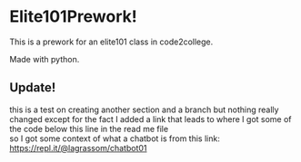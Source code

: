 # Elite101Prework!
This is a prework for an elite101 class in code2college.<br/>

Made with python.<br/>


## Update!
this is a test on creating another section and a branch but nothing really changed except for the fact I added a link that leads to where I got some of the code below this line in the read me file<br/>
so I got some context of what a chatbot is from this link: https://repl.it/@lagrassom/chatbot01